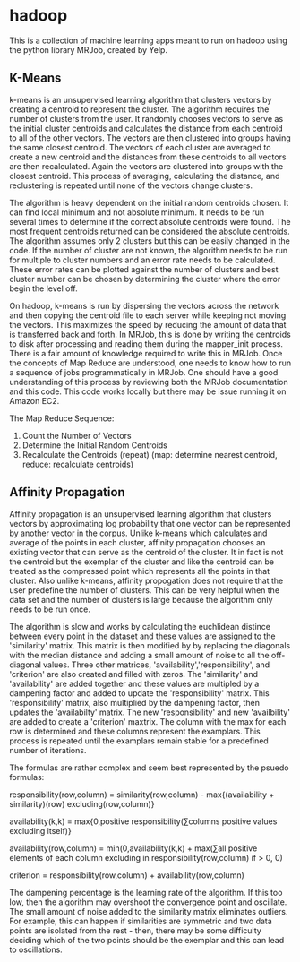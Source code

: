 hadoop
======

This is a collection of machine learning apps meant to run on hadoop using the python library MRJob, created by Yelp.

K-Means
------------------------------------------------------
k-means is an unsupervised learning algorithm that clusters vectors by creating a centroid to represent the cluster.  The algorithm requires the number of clusters from the user.  It randomly chooses vectors to serve as the initial cluster centroids and calculates the distance from each centroid to all of the other vectors.  The vectors are then clustered into groups having the same closest centroid.  The vectors of each cluster are averaged to create a new centroid and the distances from these centroids to all vectors are then recalculated.  Again the vectors are clustered into groups with the closest centroid.  This process of averaging, calculating the distance, and reclustering is repeated until none of the vectors change clusters.

The algorithm is heavy dependent on the initial random centroids chosen.  It can find local minimum and not absolute minimum.  It needs to be run several times to determine if the correct absolute centroids were found.  The most frequent centroids returned can be considered the absolute centroids.  The algorithm assumes only 2 clusters but this can be easily changed in the code.  If the number of cluster are not known, the algorithm needs to be run for multiple to cluster numbers and an error rate needs to be calculated.  These error rates can be plotted against the number of clusters and best cluster number can be chosen by determining the cluster where the error begin the level off.

On hadoop, k-means is run by dispersing the vectors across the network and then copying the centroid file to each server while keeping not moving the vectors.  This maximizes the speed by reducing the amount of data that is transferred back and forth.  In MRJob, this is done by writing the centroids to disk after processing and reading them during the mapper_init process.  There is a fair amount of knowledge required to write this in MRJob.  Once the concepts of Map Reduce are understood, one needs to know how to run a sequence of jobs programmatically in MRJob.  One should have a good understanding of this process by reviewing both the MRJob documentation and this code.  This code works locally but there may be issue running it on Amazon EC2.

The Map Reduce Sequence:
  1. Count the Number of Vectors
  2. Determine the Initial Random Centroids
  3. Recalculate the Centroids (repeat) (map: determine nearest centroid, reduce: recalculate centroids)



Affinity Propagation
------------------------------------------------------
Affinity propagation is an unsupervised learning algorithm that clusters vectors by approximating log probability that one vector can be represented by another vector in the corpus.  Unlike k-means which calculates and average of the points in each cluster, affinity propagation chooses an existing vector that can serve as the centroid of the cluster.  It in fact is not the centroid but the exemplar of the cluster and like the centroid can be treated as the compressed point which represents all the points in that cluster.  Also unlike k-means, affinity propogation does not require that the user predefine the number of clusters.  This can be very helpful when the data set and the number of clusters is large because the algorithm only needs to be run once.

The algorithm is slow and works by calculating the euchlidean distince between every point in the dataset and these values are assigned to the 'similarity' matrix.  This matrix is then modified by by replacing the diagonals with the median distance and adding a small amount of noise to all the off-diagonal values.  Three other matrices, 'availability','responsibility', and 'criterion' are also created and filled with zeros.  The 'similarity' and 'availability' are added together and these values are multipled by a dampening factor and added to update the 'responsibility' matrix. This 'responsibility' matrix, also multiplied by the dampening factor, then updates the 'availabilty' matrix.  The new 'responsibility' and new 'availbility' are added to create a 'criterion' maxtrix.  The column with the max for each row is determined and these columns represent the examplars.  This process is repeated until the examplars remain stable for a predefined number of iterations.

The formulas are rather complex and seem best represented by the psuedo formulas:

responsibility(row,column) = similarity(row,column) - max{(availability + similarity)(row) excluding(row,column)}

availability(k,k)          = max{0,positive responsibility(∑columns positive values excluding itself)}

availability(row,column)   = min(0,availability(k,k) + max(∑all positive elements of each column excluding in responsibility(row,column) if > 0, 0)

criterion                  = responsibility(row,column) + availability(row,column)

The dampening percentage is the learning rate of the algorithm.  If this too low, then the algorithm may overshoot the convergence point and oscillate.  The small amount of noise added to the similarity matrix eliminates outliers.  For example, this can happen if similarities are symmetric and two data points are isolated from the rest - then, there may be some difficulty deciding which of the two points should be the exemplar and this can lead to oscillations.